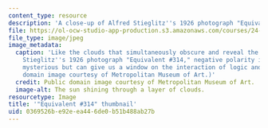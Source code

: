 ```yaml
---
content_type: resource
description: 'A close-up of Alfred Stieglitz''s 1926 photograph "Equivalent #314"'
file: https://ol-ocw-studio-app-production.s3.amazonaws.com/courses/24-979-topics-in-semantics-negative-polarity-items-fall-2018/0369526be92eea446de0b51b488ab27b_24-979f18-th.jpg
file_type: image/jpeg
image_metadata:
  caption: 'Like the clouds that simultaneously obscure and reveal the sun in Alfred
    Stieglitz''s 1926 photograph "Equivalent #314," negative polarity items may appear
    mysterious but can give us a window on the interaction of logic and grammar. (Public
    domain image courtesy of Metropolitan Museum of Art.)'
  credit: Public domain image courtesy of Metropolitan Museum of Art.
  image-alt: The sun shining through a layer of clouds.
resourcetype: Image
title: '"Equivalent #314" thumbnail'
uid: 0369526b-e92e-ea44-6de0-b51b488ab27b
---
```

